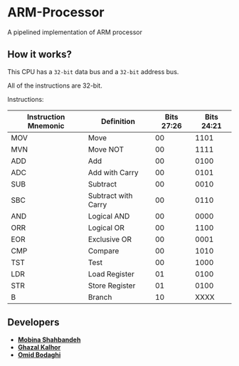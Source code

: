 # ARM-Processor
A pipelined implementation of ARM processor
## How it works? 

This CPU has a `32-bit` data bus and a `32-bit` address bus.

All of the instructions are 32-bit.

Instructions:

| Instruction Mnemonic | Definition          | Bits 27:26 | Bits 24:21 | 
|----------------------|---------------------|------------|------------|
| MOV                  | Move                | 00         | 1101       | 
| MVN                  | Move NOT            | 00         | 1111       | 
| ADD                  | Add                 | 00         | 0100       |
| ADC                  | Add with Carry      | 00         | 0101       |
| SUB                  | Subtract            | 00         | 0010       | 
| SBC                  | Subtract with Carry | 00         | 0110       | 
| AND                  | Logical AND         | 00         | 0000       | 
| ORR                  | Logical OR          | 00         | 1100       | 
| EOR                  | Exclusive OR        | 00         | 0001       | 
| CMP                  | Compare             | 00         | 1010       |
| TST                  | Test                | 00         | 1000       | 
| LDR                  | Load Register       | 01         | 0100       | 
| STR                  | Store Register      | 01         | 0100       | 
| B                    | Branch              | 10         | XXXX       | 
## Developers

* [**Mobina Shahbandeh**](https://github.com/mobinashb)
* [**Ghazal Kalhor**](https://github.com/kalhorghazal)
* [**Omid Bodaghi**](https://github.com/omigo2000)
